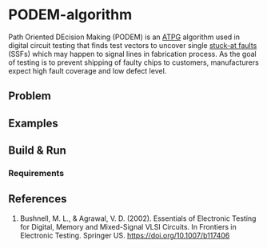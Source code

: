 # PODEM-algorithm
Path Oriented DEcision Making (PODEM) is an [ATPG](https://en.wikipedia.org/wiki/Automatic_test_pattern_generation) algorithm used in digital circuit testing that finds test vectors to uncover single [stuck-at faults](https://en.wikipedia.org/wiki/Stuck-at_fault) (SSFs) which may happen to signal lines in fabrication process. As the goal of testing is to prevent shipping of faulty chips to customers, manufacturers expect high fault coverage and low defect level.
## Problem
## Examples
## Build & Run
### Requirements
## References
1. Bushnell, M. L., & Agrawal, V. D. (2002). Essentials of Electronic Testing for Digital, Memory and Mixed-Signal VLSI Circuits. In Frontiers in Electronic Testing. Springer US. https://doi.org/10.1007/b117406

